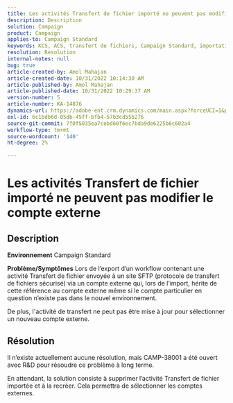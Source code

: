 ```yaml
---
title: Les activités Transfert de fichier importé ne peuvent pas modifier le compte externe
description: Description
solution: Campaign
product: Campaign
applies-to: Campaign Standard
keywords: KCS, ACS, transfert de fichiers, Campaign Standard, importation, exportation, workflow
resolution: Resolution
internal-notes: null
bug: true
article-created-by: Amol Mahajan
article-created-date: 10/31/2022 10:14:30 AM
article-published-by: Amol Mahajan
article-published-date: 10/31/2022 10:29:37 AM
version-number: 5
article-number: KA-14876
dynamics-url: https://adobe-ent.crm.dynamics.com/main.aspx?forceUCI=1&pagetype=entityrecord&etn=knowledgearticle&id=955df4cb-0459-ed11-9561-6045bd006079
exl-id: 6c1bdb6d-05db-45ff-bfb4-57b3cd55b276
source-git-commit: 7f0f5035ea7cebd60f6ec7bda9de6225b6c602a4
workflow-type: tm+mt
source-wordcount: '140'
ht-degree: 2%

---
```


# Les activités Transfert de fichier importé ne peuvent pas modifier le compte externe

## Description

<b>Environnement</b>
Campaign Standard


<b>Problème/Symptômes</b>
Lors de l’export d’un workflow contenant une activité Transfert de fichier envoyée à un site SFTP (protocole de transfert de fichiers sécurisé) via un compte externe qui, lors de l’import, hérite de cette référence au compte externe même si le compte particulier en question n’existe pas dans le nouvel environnement.

De plus, l&#39;activité de transfert ne peut pas être mise à jour pour sélectionner un nouveau compte externe.


## Résolution


Il n’existe actuellement aucune résolution, mais CAMP-38001 a été ouvert avec R&amp;D pour résoudre ce problème à long terme.

En attendant, la solution consiste à supprimer l’activité Transfert de fichier importée et à la recréer. Cela permettra de sélectionner les comptes externes.
